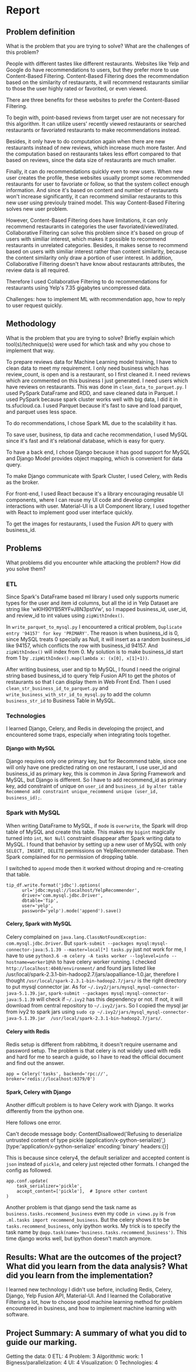 # Report

## Problem definition

What is the problem that you are trying to solve? What are the challenges of this problem?

People with different tastes like different restaurants. Websites like Yelp and Google do have recommendations to users, but they prefer more to use Content-Based Filtering. Content-Based Filtering does the recommendation based on the similarity of restaurants, it will recommend restaurants similiar to those the user highly rated or favorited, or even viewed.

There are three benefits for these websites to prefer the Content-Based Filtering.

To begin with, point-based reviews from target user are not necessary for this algorithm. It can utilize users' recently viewed restaurants or searched restaurants or favoriated restaurants to make recommendations instead. 

Besides, it only have to do computation again when there are new restaurants instead of new reviews, which increase much more faster. And the computation based on restaurants takes less effort compared to that based on reviews, since the data size of restaurants are much smaller.

Finally, it can do recommendations quickly even to new users. When new user creates the profile, these websites usually prompt some recommended restaurants for user to favoriate or follow, so that the system collect enough information. And since it's based on content and number of restaurants won't increase significantly, it can recommend similiar restaurants to this new user using previouly trained model. This way Content-Based Filtering solves new user problem.

However, Content-Based Filtering does have limitations, it can only recommend restaurants in categories the user favoriated/viewed/rated. Collaborative Filtering can solve this problem since it's based on group of users with similiar interest, which makes it possible to recommend restaurants in unrelated categories. Besides, it makes sense to recommend based on users with similiar interest rather than content similarity, because the content similarity only draw a portion of user interest. In addition, Collaborative Filtering doesn't have know about restaurants attributes, the review data is all required.

Therefore I used Collaborative Filtering to do recommendations for restaurants using Yelp's 7.35 gigabytes uncompressed data.

Challenges: how to implement ML with recommendation app, how to reply to user request quickly.



## Methodology

What is the problem that you are trying to solve? Briefly explain which tool(s)/technique(s) were used for which task and why you chose to implement that way.

To prepare reviews data for Machine Learning model training, I have to clean data to meet my requirement. I only need business which has review_count, is open and is a restaurant, so I first cleaned it. I need reviews which are commented on this business I just generated. I need users which have reviews on restaurants. This was done in `clean_data_to_parquet.py`. I used PySpark DataFrame and RDD, and save cleaned data in Parquet. I used PySpark because spark cluster works well with big data, I did it in ts.sfucloud.ca. I used Parquet because it's fast to save and load parquet, and parquet uses less space.

To do recommendations, I chose Spark ML due to the scalability it has.

To save user, business, tip data and cache recommendation, I used MySQL since it's fast and it's relational database, which is easy for query.

To have a back end, I chose Django because it has good support for MySQL and Django Model provides object mapping, which is convenient for data query.

To make Django communicate with Spark Cluster, I used Celery, with Redis as the broker.

For front-end, I used React because it's a library encouraging reusable UI components, where I can reuse my UI code and develop complex interactions with user. Material-UI is a UI Component library, I used together with React to implement good user interface quickly.

To get the images for restaurants, I used the Fusion API to query with business_id.


## Problems

What problems did you encounter while attacking the problem? How did you solve them?

### ETL

Since Spark's DataFrame based ml library I used only supports numeric types for the user and item id columns, but all the id in Yelp Dataset are string like 'wKlH90YB5RYFvJ8N3pstVw', so I mapped business_id, user_id, and review_id to int values using `zipWithIndex()`.


In `write_parquet_to_mysql.py` I encountered a critical problem, `Duplicate entry '94157' for key 'PRIMARY'`. The reason is when business_id is 0, since MySQL treats 0 specially as Null, it will insert as a random business_id like 94157, which conflicts the row with business_id 94157. And `zipWithIndex()` will index from 0. My solution is to make business_id start from 1 by `.zipWithIndex().map(lambda x: (x[0], x[1]+1))`.

After writing business, user and tip to MySQL, I found I need the original string based business_id to query Yelp Fusion API to get the photos of restaurants so that I can display them in Web Front End. Then I used `clean_str_business_id_to_parquet.py` and `write_business_with_str_id_to_mysql.py` to add the column `business_str_id` to Business Table in MySQL.

### Technologies

I learned Django, Celery, and Redis in developing the project, and encountered some traps, especially when integrating tools together.

#### Django with MySQL

Django requires only one primary key, but for Recommend table, since one will only have one predicted rating on one restaurant, I use user_id and business_id as primary key, this is common in Java Spring Framework and MySQL, but Django is different. So I have to add recommend_id as primary key, add constraint of unique on `user_id` and `business_id by` `alter table Recommend add constraint unique_recommend unique (user_id, business_id);`. 

### Spark with MySQL

When writing DataFrame to MySQL, if `mode` is `overwrite`, the Spark will drop table of MySQL and create this table. This makes my `bigint` magically turned into `int`, `Not Null` constraint disappear after Spark writing data to MySQL. I found that behavior by setting up a new user of MySQL with only `SELECT, INSERT, DELETE` permissions on YelpRecommender database. Then Spark complained for no permission of dropping table.

I switched to `append` mode then it worked without droping and re-creating that table.

```
tip_df.write.format('jdbc').options(
      url='jdbc:mysql://localhost/YelpRecommender',
      driver='com.mysql.jdbc.Driver',
      dbtable='Tip',
      user='yelp',
      password='yelp').mode('append').save()
```

#### Celery, Spark with MySQL

Celery complained on `java.lang.ClassNotFoundException: com.mysql.jdbc.Driver`. But `spark-submit --packages mysql:mysql-connector-java:5.1.39 --master=local[*] tasks.py` just not work for me, I have to use `python3.6 -m celery -A tasks worker --loglevel=info --hostname=worker1@%h` to have celery worker running. I checked `http://localhost:4040/environment/` and found jars listed like /usr/local/spark-2.3.1-bin-hadoop2.7/jars/aopalliance-1.0.jar, therefore I thought `/usr/local/spark-2.3.1-bin-hadoop2.7/jars/` is the right directory to put mysql connector jar. As for `~/.ivy2/jars/mysql_mysql-connector-java-5.1.39.jar`, `spark-submit --packages mysql:mysql-connector-java:5.1.39` will check if `~/.ivy2` has this dependency or not. If not, it will download from central repository to `~/.ivy2/jars`. So I copied the mysql jar from ivy2 to spark jars using `sudo cp ~/.ivy2/jars/mysql_mysql-connector-java-5.1.39.jar  /usr/local/spark-2.3.1-bin-hadoop2.7/jars/`.


#### Celery with Redis

Redis setup is different from rabbitmq, it doesn't require username and password setup. The problem is that celery is not widely used with redis and hard for me to search a guide, so I have to read the official document and find out the answer.

```
app = Celery('tasks', backend='rpc://', broker='redis://localhost:6379/0')
```


#### Spark, Celery with Django

Another difficult problem is to have Celery work with Django. It works differently from the ipython one.

Here follows one error.


Can't decode message body: ContentDisallowed('Refusing to deserialize untrusted content of type pickle (application/x-python-serialize)',) [type:'application/x-python-serialize' encoding:'binary' headers:{}]


This is because since celery4, the default serializer and accepted content is `json` instead of `pickle`, and celery just rejected other formats. I changed the config as followed.

```
app.conf.update(
    task_serializer='pickle',
    accept_content=['pickle'],  # Ignore other content
)
```

Another problem is that django send the task name as `business.tasks.recommend_business` even my code `in views.py` is `from .ml.tasks import recommend_business`. But the celery shows it to be `tasks.recommend_business`, only ipython works. My trick is to specify the task name by `@app.task(name='business.tasks.recommend_business')`. This time django works well, but ipython doesn't match anymore.


## Results: What are the outcomes of the project? What did you learn from the data analysis? What did you learn from the implementation?


I learned new technology I didn't use before, including Redis, Celery, Django, Yelp Fusion API, Material-UI. And I learned the Collaborative Filtering a lot, how to choose good machine learning method for problem encountered in business, and how to implement machine learning with software.


## Project Summary: A summary of what you did to guide our marking.

Getting the data: 0
ETL: 4
Problem: 3
Algorithmic work: 1
Bigness/parallelization: 4
UI: 4
Visualization: 0
Technologies: 4
